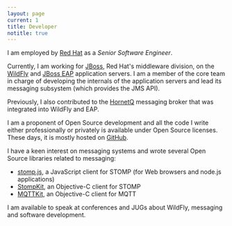 ```yaml
---
layout: page
current: 1
title: Developer
notitle: true
---
```


I am employed by [Red Hat][redhat] as a _Senior Software Engineer_.

Currently, I am working for [JBoss][jboss], Red Hat's middleware division, on the [WildFly][wildfly] and [JBoss EAP][eap] application servers.
I am a member of the core team in charge of developing the internals of the application servers and lead its messaging subsystem (which provides the JMS API).

Previously, I also contributed to the [HornetQ][hornetq] messaging broker that was integrated into WildFly and EAP.

I am a proponent of Open Source development and all the code I write either professionally or privately is available under Open Source licenses.
These days, it is mostly hosted on [GitHub][github].

I have a keen interest on messaging systems and wrote several Open Source libraries related to messaging:

* [stomp.js][stompjs], a JavaScript client for STOMP (for Web browsers and node.js applications)
* [StompKit][stompkit], an Objective-C client for STOMP
* [MQTTKit][mqttkit], an Objective-C client for MQTT

I am available to speak at conferences and JUGs about WildFly, messaging and software development.

[redhat]: http://www.redhat.com/en
[jboss]: http://www.jboss.org
[wildfly]: http://wildfly.org
[eap]: http://www.jboss.org/products/eap/overview/
[github]: https://github.com/jmesnil
[stompjs]: http://jmesnil.net/stomp-websocket/doc/
[stompkit]: https://github.com/mobile-web-messaging/StompKit
[mqttkit]: https://github.com/jmesnil/MQTTKit
[hornetq]: http://hornetq.jboss.org
